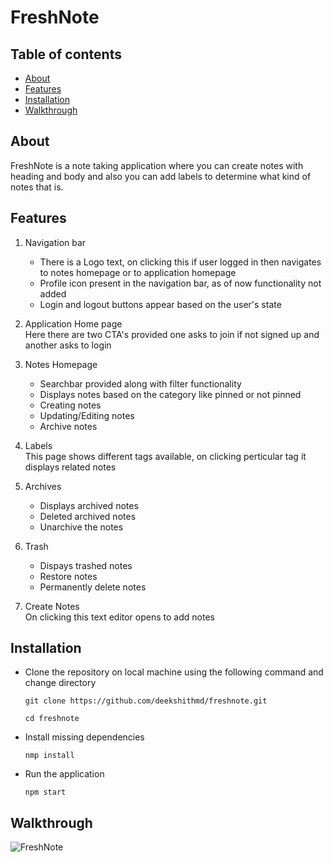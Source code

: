 # FreshNote

## Table of contents
* [About](#about)
* [Features](#features)
* [Installation](#installation)
* [Walkthrough](#walkthrough)

## About
FreshNote is a note taking application where you can create notes with heading and body and also you can add labels to determine what kind of notes that is.

## Features

1. Navigation bar
    * There is a Logo text, on clicking this if user logged in then navigates to notes homepage or to application homepage
    * Profile icon present in the navigation bar, as of now functionality not added
    * Login and logout buttons appear based on the user's state

2. Application Home page<br>
    Here there are two CTA's provided one asks to join if not signed up and another asks to login

3. Notes Homepage
    * Searchbar provided along with filter functionality
    * Displays notes based on the category like pinned or not pinned
    * Creating notes
    * Updating/Editing notes
    * Archive notes
 
 4. Labels<br>
    This page shows different tags available, on clicking perticular tag it displays related notes
 
 5. Archives
    * Displays archived notes
    * Deleted archived notes
    * Unarchive the notes
 
 6. Trash
    * Dispays trashed notes
    * Restore notes
    * Permanently delete notes
 
 7. Create Notes<br>
    On clicking this text editor opens to add notes
 
## Installation
   * Clone the repository on local machine using the following command and change directory
      ```
      git clone https://github.com/deekshithmd/freshnote.git
      
      cd freshnote
      ```
   * Install missing dependencies
      ```
      nmp install
      ```
   * Run the application
      ```
      npm start
      ```
      
 ## Walkthrough
 ![FreshNote](https://github.com/deekshithmd/Data/blob/main/Gifs/freshnote.gif)
  
